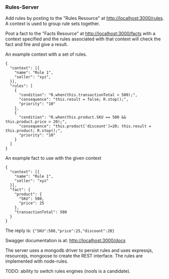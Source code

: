 ### Rules-Server
Add rules by posting to the "Rules Resource" at [http://localhost:3000/rules](http://localhost:3000/rules).  A context is used to group rule sets together.

Post a fact to the "Facts Resource" at [http://localhost:3000/facts](http://localhost:3000/facts) with a context specified and the rules associated with that context will check the fact and fire and give a result.

An example context with a set of rules.
```
{
  "context": [{
    "name": "Rule 1",
    "seller": "xyz",
  }],
  "rules": [
    {
      "condition": "R.when(this.transactionTotal < 500);",
      "consequence": "this.result = false; R.stop();",
      "priority": "10"
    },
    {
      "condition": "R.when(this.product.SKU == 500 && this.product.price > 20);",
      "consequence": "this.product['discount']=20; this.result = this.product; R.stop();",
      "priority": "10"
    }
  ]
}
```

An example fact to use with the given context
```
{
  "context": [{
    "name": "Rule 1",
    "seller": "xyz"
  }],
  "fact": {
    "product": {
      "SKU": 500,
      "price": 25
    },
    "transactionTotal": 500
  }
}
```

The reply is: `{"SKU":500,"price":25,"discount":20}`

Swagger documentation is at: [http://localhost:3000/docs](http://localhost:3000/docs/index.html)

The server uses a mongodb driver to persist rules and uses expressjs, resourcejs, mongoose to create the REST interface. The rules are implemented with node-rules.

TODO: 
ability to switch rules engines (nools is a candidate). 
